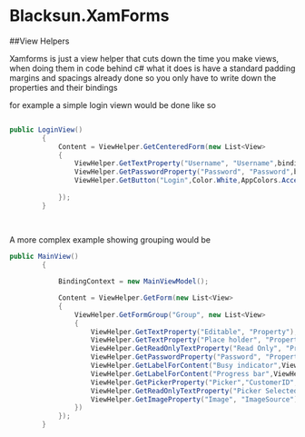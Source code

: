 Blacksun.XamForms
=================
##View Helpers

Xamforms is just a view helper that cuts down the time you make views, when doing them in code behind c# what it does is have a standard padding margins and spacings already done so you only have to write down the properties and their bindings

for example a simple login viewn would be done like so

```c#

public LoginView()
        {
            Content = ViewHelper.GetCenteredForm(new List<View>
            {
                ViewHelper.GetTextProperty("Username", "Username",bindingMode:BindingMode.TwoWay,labelType:LabelType.Watermark),
                ViewHelper.GetPasswordProperty("Password", "Password",bindingMode:BindingMode.TwoWay,labelType:LabelType.Watermark),
                ViewHelper.GetButton("Login",Color.White,AppColors.Accent),
                
            });
        }
        
        
```

A more complex example showing grouping would be

```c#
public MainView()
        {

            BindingContext = new MainViewModel();

            Content = ViewHelper.GetForm(new List<View>
            {
                ViewHelper.GetFormGroup("Group", new List<View>
                {
                    ViewHelper.GetTextProperty("Editable", "Property"),
                    ViewHelper.GetTextProperty("Place holder", "Property",labelType:LabelType.WatermarkLabel),
                    ViewHelper.GetReadOnlyTextProperty("Read Only", "Property"),
                    ViewHelper.GetPasswordProperty("Password", "Property"),
                    ViewHelper.GetLabelForContent("Busy indicator",ViewHelper.GetButton("Show busy indicator",Color.White,AppColors.Accent,ViewModel.LoadingCommand)),
                    ViewHelper.GetLabelForContent("Progress bar",ViewHelper.GetButton("Show progress bar",Color.White,AppColors.Accent,ViewModel.ProgressCommand)),
                    ViewHelper.GetPickerProperty("Picker","CustomerID","Name","ID",ViewModel.Customers),
                    ViewHelper.GetReadOnlyTextProperty("Picker Selected Value", "CustomerID"),
                    ViewHelper.GetImageProperty("Image", "ImageSource"),
                })
            });
        }

```
